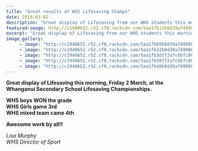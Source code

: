 ```yaml
---
title: "Great results at WSS Lifesaving Champs"
date: 2018-03-02
description: "Great display of Lifesaving from our WHS students this morning at the WSS Lifesaving Champs..."
featured-image: http://c1940652.r52.cf0.rackcdn.com/5aa1fb15b8d39a7499000a60/28379435_942576679224772_7806505868282822656_n-(1).jpg
excerpt: "Great display of Lifesaving from our WHS students this morning at the WSS Lifesaving Champs."
image_gallery:
     - image: "http://c1940652.r52.cf0.rackcdn.com/5aa1fb60b8d39a7499000a66/28660828_942576559224784_3588064096244727808_n-(1).jpg"
     - image: "http://c1940652.r52.cf0.rackcdn.com/5aa1fb32b8d39a7499000a62/28378063_942576642558109_7405454552465408000_n.jpg"
     - image: "http://c1940652.r52.cf0.rackcdn.com/5aa1fb3dff2a7c6bfc000a43/28661284_942576499224790_4033002998505406464_n-(1).jpg"
     - image: "http://c1940652.r52.cf0.rackcdn.com/5aa1fb56ff2a7c6bfc000a45/28378877_942576522558121_2266913223779287040_n.jpg"
     - image: "http://c1940652.r52.cf0.rackcdn.com/5aa1fb48b8d39a7499000a64/28377702_942576515891455_4644845446580142080_n.jpg"
---
```


<p><strong>Great display of Lifesaving this morning, Friday 2 March, at the Whanganui Secondary School Lifesaving Championships.</strong></p>
<p><strong>WHS boys WON the grade&nbsp;</strong><br /><strong>WHS Girls game 3rd&nbsp;</strong><br /><strong>WHS mixed team came 4th&nbsp;</strong><br /><strong></strong></p>
<p><strong>Awesome work by all!!</strong></p>
<p><em>Lisa Murphy</em><br /><em>WHS Director of Sport</em></p>

